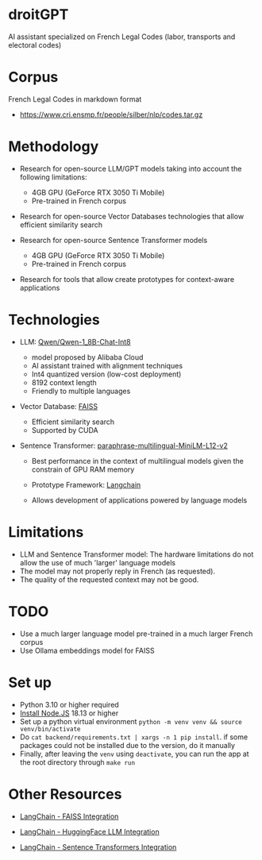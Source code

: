 # droitGPT

AI assistant specialized on French Legal Codes (labor, transports and electoral codes)

# Corpus

French Legal Codes in markdown format

- https://www.cri.ensmp.fr/people/silber/nlp/codes.tar.gz

# Methodology

- Research for open-source LLM/GPT models taking into account the following limitations:

  - 4GB GPU (GeForce RTX 3050 Ti Mobile)
  - Pre-trained in French corpus

- Research for open-source Vector Databases technologies that allow efficient similarity search

- Research for open-source Sentence Transformer models

  - 4GB GPU (GeForce RTX 3050 Ti Mobile)
  - Pre-trained in French corpus

- Research for tools that allow create prototypes for context-aware applications

# Technologies

- LLM: [Qwen/Qwen-1_8B-Chat-Int8](https://huggingface.co/Qwen/Qwen-1_8B-Chat-Int8)

  - model proposed by Alibaba Cloud
  - AI assistant trained with alignment techniques
  - Int4 quantized version (low-cost deployment)
  - 8192 context length
  - Friendly to multiple languages

- Vector Database: [FAISS](https://github.com/facebookresearch/faiss)

  - Efficient similarity search
  - Supported by CUDA

- Sentence Transformer: [paraphrase-multilingual-MiniLM-L12-v2](https://huggingface.co/sentence-transformers/paraphrase-multilingual-MiniLM-L12-v2#sentence-transformersparaphrase-multilingual-minilm-l12-v2)

  - Best performance in the context of multilingual models given the constrain of GPU RAM memory

  - Prototype Framework: [Langchain](https://python.langchain.com/docs/get_started/introduction)
  - Allows development of applications powered by language models

# Limitations

  - LLM and Sentence Transformer model: The hardware limitations do not allow the use of much 'larger' language models
  - The model may not properly reply in French (as requested).
  - The quality of the requested context may not be good.

# TODO

- Use a much larger language model pre-trained in a much larger French corpus
- Use Ollama embeddings model for FAISS

# Set up

- Python 3.10 or higher required
- [Install Node.JS](https://learn.microsoft.com/en-us/windows/dev-environment/javascript/nodejs-overview) 18.13 or higher
- Set up a python virtual environment `python -m venv venv && source venv/bin/activate`
- Do `cat backend/requirements.txt | xargs -n 1 pip install`. if some packages could not be installed due to the version, do it manually
- Finally, after leaving the `venv` using `deactivate`, you can run the app at the root directory through `make run`

# Other Resources

- [LangChain - FAISS Integration](https://python.langchain.com/docs/integrations/vectorstores/faiss)

- [LangChain - HuggingFace LLM Integration](https://python.langchain.com/docs/integrations/llms/huggingface_pipelines)

- [LangChain - Sentence Transformers Integration](https://python.langchain.com/docs/integrations/text_embeddingsentence_transformers)
